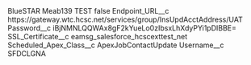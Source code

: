 <?xml version="1.0" encoding="UTF-8"?>
<CustomMetadata xmlns="http://soap.sforce.com/2006/04/metadata" xmlns:xsi="http://www.w3.org/2001/XMLSchema-instance" xmlns:xsd="http://www.w3.org/2001/XMLSchema">
    <label>BlueSTAR Meab139 TEST</label>
    <protected>false</protected>
    <values>
        <field>Endpoint_URL__c</field>
        <value xsi:type="xsd:string">https://gateway.wtc.hcsc.net/services/group/InsUpdAcctAddress/UAT</value>
    </values>
    <values>
        <field>Password__c</field>
        <value xsi:type="xsd:string">iBjNMNLQQWAx8gF2kYueLo0zIbsxLhXdyPYi1pDIBBE=</value>
    </values>
    <values>
        <field>SSL_Certificate__c</field>
        <value xsi:type="xsd:string">eamsg_salesforce_hcscexttest_net</value>
    </values>
    <values>
        <field>Scheduled_Apex_Class__c</field>
        <value xsi:type="xsd:string">ApexJobContactUpdate</value>
    </values>
    <values>
        <field>Username__c</field>
        <value xsi:type="xsd:string">SFDCLGNA</value>
    </values>
</CustomMetadata>
